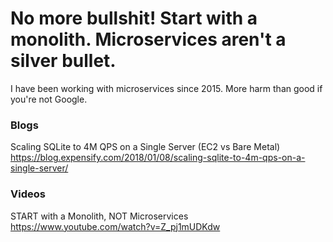 # No more bullshit! Start with a monolith. Microservices aren't a silver bullet.

I have been working with microservices since 2015. More harm than good if you're not Google.

### Blogs
Scaling SQLite to 4M QPS on a Single Server (EC2 vs Bare Metal) https://blog.expensify.com/2018/01/08/scaling-sqlite-to-4m-qps-on-a-single-server/


### Videos
START with a Monolith, NOT Microservices
https://www.youtube.com/watch?v=Z_pj1mUDKdw
